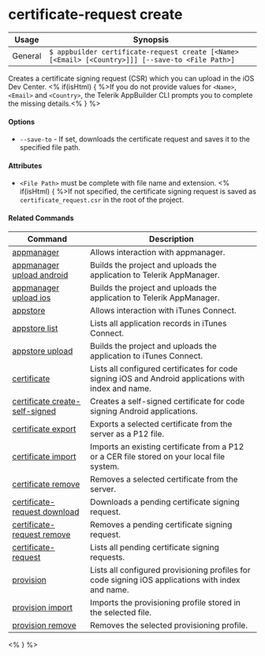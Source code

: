certificate-request create
==========

Usage | Synopsis
------|-------
General | `$ appbuilder certificate-request create [<Name> [<Email> [<Country>]]] [--save-to <File Path>]`

Creates a certificate signing request (CSR) which you can upload in the iOS Dev Center. <% if(isHtml) { %>If you do not provide values for `<Name>`, `<Email>` and `<Country>`, the Telerik AppBuilder CLI prompts you to complete the missing details.<% } %> 

#### Options
* `--save-to` - If set, downloads the certificate request and saves it to the specified file path. 

#### Attributes
* `<File Path>` must be complete with file name and extension. <% if(isHtml) { %>If not specified, the certificate signing request is saved as `certificate_request.csr` in the root of the project.

#### Related Commands

Command | Description
----------|----------
[appmanager](appmanager.html) | Allows interaction with appmanager.
[appmanager upload android](appmanager-upload-android.html) | Builds the project and uploads the application to Telerik AppManager.
[appmanager upload ios](appmanager-upload-ios.html) | Builds the project and uploads the application to Telerik AppManager.
[appstore](appstore.html) | Allows interaction with iTunes Connect.
[appstore list](appstore-list.html) | Lists all application records in iTunes Connect.
[appstore upload](appstore-upload.html) | Builds the project and uploads the application to iTunes Connect.
[certificate](certificate.html) | Lists all configured certificates for code signing iOS and Android applications with index and name.
[certificate create-self-signed](certificate-create-self-signed.html) | Creates a self-signed certificate for code signing Android applications.
[certificate export](certificate-export.html) | Exports a selected certificate from the server as a P12 file.
[certificate import](certificate-import.html) | Imports an existing certificate from a P12 or a CER file stored on your local file system.
[certificate remove](certificate-remove.html) | Removes a selected certificate from the server.
[certificate-request download](certificate-request-download.html) | Downloads a pending certificate signing request.
[certificate-request remove](certificate-request-remove.html) | Removes a pending certificate signing request.
[certificate-request](certificate-request.html) | Lists all pending certificate signing requests.
[provision](provision.html) | Lists all configured provisioning profiles for code signing iOS applications with index and name.
[provision import](provision-import.html) | Imports the provisioning profile stored in the selected file.
[provision remove](provision-remove.html) | Removes the selected provisioning profile.
<% } %>